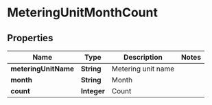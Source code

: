 

# MeteringUnitMonthCount


## Properties

| Name | Type | Description | Notes |
|------------ | ------------- | ------------- | -------------|
|**meteringUnitName** | **String** | Metering unit name |  |
|**month** | **String** | Month |  |
|**count** | **Integer** | Count |  |



